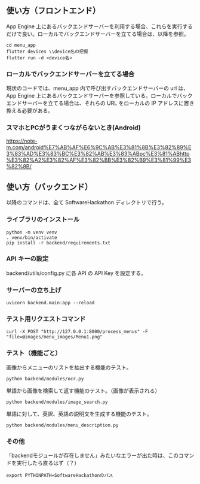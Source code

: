 ## 使い方（フロントエンド）

App Engine 上にあるバックエンドサーバーを利用する場合、これらを実行するだけで良い。ローカルでバックエンドサーバーを立てる場合は、以降を参照。
```
cd menu_app
flutter devices \\device名の把握
flutter run -d <device名>
```

### ローカルでバックエンドサーバーを立てる場合
現状のコードでは、menu_app 内で呼び出すバックエンドサーバーの url は、App Engine 上にあるバックエンドサーバーを参照している。ローカルでバックエンドサーバーを立てる場合は、それらの URL をローカルの IP アドレスに置き換える必要がある。

### スマホとPCがうまくつながらないとき(Android)
https://note-m.com/android%E7%AB%AF%E6%9C%AB%E3%81%8B%E3%82%89%E3%83%AD%E3%83%BC%E3%82%AB%E3%83%ABpc%E3%81%ABhttp%E3%82%A2%E3%82%AF%E3%82%BB%E3%82%B9%E3%81%99%E3%82%8B/

## 使い方（バックエンド）
以降のコマンドは、全て SoftwareHackathon ディレクトリで行う。

### ライブラリのインストール
```
python -m venv venv
. venv/bin/activate
pip install -r backend/requirements.txt     
```

### API キーの設定
backend/utils/config.py に各 API の API Key を設定する。

### サーバーの立ち上げ
```
uvicorn backend.main:app --reload 
```

### テスト用リクエストコマンド

```
curl -X POST "http://127.0.0.1:8000/process_menus" -F "file=@images/menu_images/Menu1.png"
```

### テスト（機能ごと）

画像からメニューのリストを抽出する機能のテスト。
```
python backend/modules/ocr.py
```

単語から画像を検索して返す機能のテスト。（画像が表示される）
```
python backend/modules/image_search.py
```

単語に対して、英訳、英語の説明文を生成する機能のテスト。
```
python backend/modules/menu_description.py  
```

### その他

「backendモジュールが存在しません」みたいなエラーが出た時は、このコマンドを実行したら直るはず（？）
```
export PYTHONPATH=SoftwareHackathonのパス
```
